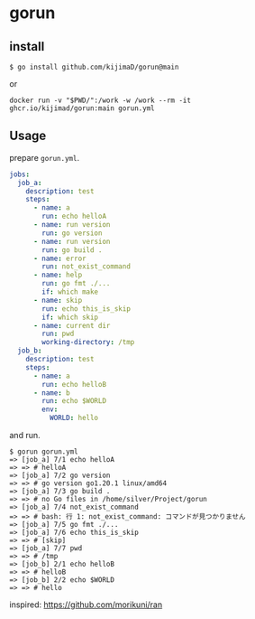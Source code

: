 # gorun

## install

`$ go install github.com/kijimaD/gorun@main`

or

`docker run -v "$PWD/":/work -w /work --rm -it ghcr.io/kijimad/gorun:main gorun.yml`

## Usage

prepare `gorun.yml`.

```yaml
jobs:
  job_a:
    description: test
    steps:
      - name: a
        run: echo helloA
      - name: run version
        run: go version
      - name: run version
        run: go build .
      - name: error
        run: not_exist_command
      - name: help
        run: go fmt ./...
        if: which make
      - name: skip
        run: echo this_is_skip
        if: which skip
      - name: current dir
        run: pwd
        working-directory: /tmp
  job_b:
    description: test
    steps:
      - name: a
        run: echo helloB
      - name: b
        run: echo $WORLD
        env:
          WORLD: hello
```

and run.

```shell
$ gorun gorun.yml
=> [job_a] 7/1 echo helloA
=> => # helloA
=> [job_a] 7/2 go version
=> => # go version go1.20.1 linux/amd64
=> [job_a] 7/3 go build .
=> => # no Go files in /home/silver/Project/gorun
=> [job_a] 7/4 not_exist_command
=> => # bash: 行 1: not_exist_command: コマンドが見つかりません
=> [job_a] 7/5 go fmt ./...
=> [job_a] 7/6 echo this_is_skip
=> => # [skip]
=> [job_a] 7/7 pwd
=> => # /tmp
=> [job_b] 2/1 echo helloB
=> => # helloB
=> [job_b] 2/2 echo $WORLD
=> => # hello
```

inspired: https://github.com/morikuni/ran
